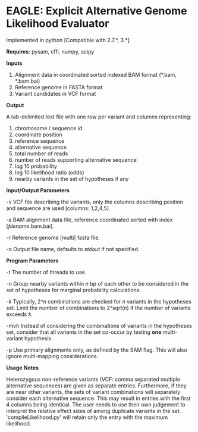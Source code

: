 # EAGLE: Explicit Alternative Genome Likelihood Evaluator

Implemented in python [Compatible with 2\.7\.\*, 3\.\*]

**Requires**: pysam, cffi, numpy, scipy

**Inputs**

1. Alignment data in coordinated sorted indexed BAM format (\*\.bam, \*\.bam.bai)
2. Reference genome in FASTA format
3. Variant candidates in VCF format

**Output**

A tab-delimited text file with one row per variant and columns representing:

1. chromosome / sequence id
2. coordinate position
3. reference sequence
4. alternative sequence
5. total number of reads
6. number of reads supporting alternative sequence
7. log 10 probability
8. log 10 likelihood ratio (odds)
9. nearby variants in the set of hypotheses if any

**Input/Output Parameters**

-v VCF file describing the variants, only the columns describing position and sequence are used [columns: 1,2,4,5].

-a BAM alignment data file, reference coordinated sorted with index [*filename*.bam.bai].

-r Reference genome [multi] fasta file.

-o Output file name, defaults to *stdout* if not specified.

**Program Parameters**

-t The number of threads to use.

-n Group nearby variants within *n* bp of each other to be considered in the set of hypotheses for marginal probability calculations.

-k Typically, 2^*n* combinations are checked for *n* variants in the hypotheses set. Limit the number of combinations to 2^sqrt(*n*) if the number of variants exceeds *k*.

-mvh Instead of considering the combinations of variants in the hypotheses set, consider that all variants in the set co-occur by testing **one** multi-variant hypothesis.

-p Use primary alignments only, as defined by the SAM flag. This will also ignore multi-mapping considerations.

**Usage Notes**

Heterozygous non-reference variants (VCF: comma separated multiple alternative sequences) are given as separate entries. Furthermore, if they are near other variants, the sets of variant combinations will separately consider each alternative sequence. This may result in entries with the first 4 columns being identical. The user needs to use their own judgement to interpret the relative effect sizes of among duplicate variants in the set. 'compileLikelihood.py' will retain only the entry with the maximum likelihood.
